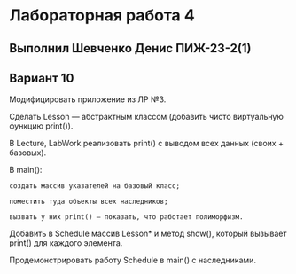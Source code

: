 # Лабораторная работа 4
## Выполнил Шевченко Денис ПИЖ-23-2(1)
## Вариант 10
Модифицировать приложение из ЛР №3.

Сделать Lesson — абстрактным классом (добавить чисто виртуальную функцию print()).

В Lecture, LabWork реализовать print() с выводом всех данных (своих + базовых).

В main():

    создать массив указателей на базовый класс;

    поместить туда объекты всех наследников;

    вызвать у них print() — показать, что работает полиморфизм.

Добавить в Schedule массив Lesson* и метод show(), который вызывает print() для каждого элемента.

Продемонстрировать работу Schedule в main() с наследниками.
